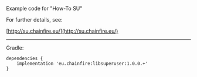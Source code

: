 Example code for "How-To SU"

For further details, see:

[http://su.chainfire.eu/](http://su.chainfire.eu/)

---

Gradle:

```
dependencies {
    implementation 'eu.chainfire:libsuperuser:1.0.0.+'
}
```
